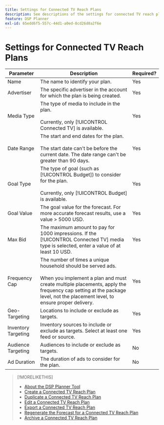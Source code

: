 ```yaml
---
title: Settings for Connected TV Reach Plans
description: See descriptions of the settings for connected TV reach plans.
feature: DSP Planner
exl-id: 65edd6f5-557c-44d1-a0ed-8cd26d8a2f6e
---
```

# Settings for Connected TV Reach Plans

| Parameter | Description | Required? |
| --- | --- | --- |
| Name | The name to identify your plan. | Yes |
| Advertiser | The specific advertiser in the account for which the plan is being created. | Yes |
| Media Type | The type of media to include in the plan.<br><br>Currently, only [!UICONTROL Connected TV] is available.| Yes |
| Date Range | The start and end dates for the plan.<br><br>The start date can't be before the current date. The date range can't be greater than 90 days. | Yes | 
| Goal Type | The type of goal (such as [!UICONTROL Budget]) to consider for the plan.<br><br>Currently, only [!UICONTROL Budget] is available. | Yes |
| Goal Value | The goal value for the forecast. For more accurate forecast results, use a value > 5000 USD. | Yes | 
| Max Bid | The maximum amount to pay for 1000 impressions. If the [!UICONTROL Connected TV] media type is selected, enter a value of at least 10 USD. | Yes |
| Frequency Cap | The number of times a unique household should be served ads.<br><br>When you implement a plan and must create multiple placements, apply the frequency cap setting at the package level, not the placement level, to ensure proper delivery. | Yes |
| Geo-Targeting | Locations to include or exclude as targets. | Yes |
| Inventory Targeting | Inventory sources to include or exclude as targets. Select at least one feed or source. | Yes |
| Audience Targeting | Audiences to include or exclude as targets. | No |
| Ad Duration | The duration of ads to consider for the plan. | No |

>[!MORELIKETHIS]
>
>* [About the DSP Planner Tool](planner-about.md)
>* [Create a Connected TV Reach Plan](planner-create.md)
>* [Duplicate a Connected TV Reach Plan](planner-duplicate.md)
>* [Edit a Connected TV Reach Plan](planner-edit.md)
>* [Export a Connected TV Reach Plan](planner-export.md)
>* [Regenerate the Forecast for a Connected TV Reach Plan](planner-forecast.md)
>* [Archive a Connected TV Reach Plan](planner-archive.md)
